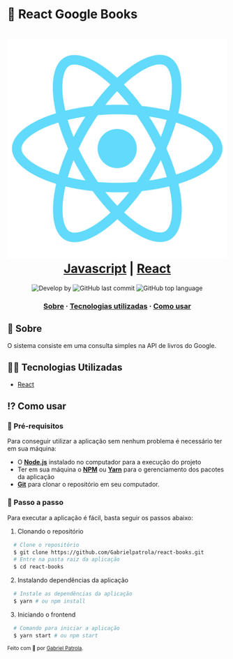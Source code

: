 # 🤖 React Google Books 

<h1 align="center">
    <img alt="React" src="./public/logo512.png" />
    <br/>
 <a href="https://www.php.net/downloads" target="_blank" rel="noopener">Javascript</a> | <a href="https://laravel.com/docs/8.x" target="_blank" rel="noopener">React</a>
</h1>

<p align="center">
  <img alt="Develop by" src="https://img.shields.io/badge/Develop%20by-Gabriel%20Patrola-blue?style=flat&logo=Awesome-Lists">
  <img alt="GitHub last commit" src="https://img.shields.io/github/last-commit/gabrielpatrola/react-books?color=informational&style=flat&logo=GitHub-Actions">
  <img alt="GitHub top language" src="https://img.shields.io/github/languages/top/gabrielpatrola/react-books?color=blue&style=flat&logo=Javascript">
<p>

<h3 align="center">
  <a href="#-sobre">Sobre</a>
  <span> · </span>
  <a href="#-tecnologias-utilizadas">Tecnologias utilizadas</a>
  <span> · </span>
  <a href="#-como-usar">Como usar</a>
</h3>

## 💭 Sobre

O sistema consiste em uma consulta simples na API de livros do Google.

## 👨‍💻 Tecnologias Utilizadas

- <a href="https://reactjs.org/" target="_blank" rel="noopener">React</a>

## ⁉ Como usar

### 🤔 Pré-requisitos

Para conseguir utilizar a aplicação sem nenhum problema é necessário ter em sua máquina:

- O **<a href="https://nodejs.org/en/" target="_blank" rel="noopener">Node.js</a>** instalado no computador para a execução do projeto
- Ter em sua máquina o **<a href="https://www.npmjs.com/" target="_blank" rel="noopener">NPM</a>** ou **<a href="https://yarnpkg.com/" target="_blank" rel="noopener">Yarn</a>** para o gerenciamento dos pacotes da aplicação
- **<a href="https://getcomposer.org" target="_blank" rel="noopener">Git</a>** para clonar o repositório em seu
  computador.

### 📝 Passo a passo

Para executar a aplicação é fácil, basta seguir os passos abaixo:

1. Clonando o repositório

```sh
  # Clone o repositório
  $ git clone https://github.com/Gabrielpatrola/react-books.git
  # Entre na pasta raiz da aplicação
  $ cd react-books
```

2. Instalando dependências da aplicação

```sh
  # Instale as dependências da aplicação
  $ yarn # ou npm install
```

3. Iniciando o frontend

```sh
  # Comando para iniciar a aplicação
  $ yarn start # ou npm start
```

<sup> Feito com 💙 por <a href="https://github.com/gabrielpatrola" target="_blank" rel="noopener">Gabriel Patrola</a>.</sup>
